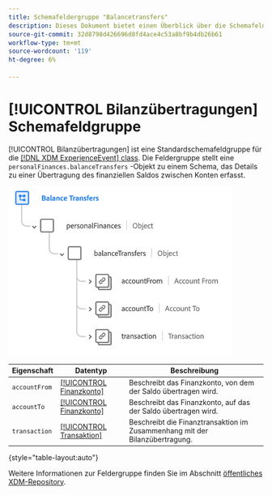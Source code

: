 ```yaml
---
title: Schemafeldergruppe "Balancetransfers"
description: Dieses Dokument bietet einen Überblick über die Schemafeldergruppe Balance-Übertragungen .
source-git-commit: 32d8798d426696d8fd4ace4c53a8bf9b4db26b61
workflow-type: tm+mt
source-wordcount: '119'
ht-degree: 6%

---
```


# [!UICONTROL Bilanzübertragungen] Schemafeldgruppe

[!UICONTROL Bilanzübertragungen] ist eine Standardschemafeldgruppe für die [[!DNL XDM ExperienceEvent] class](../../classes/experienceevent.md). Die Feldergruppe stellt eine `personalFinances.balanceTransfers` -Objekt zu einem Schema, das Details zu einer Übertragung des finanziellen Saldos zwischen Konten erfasst.

![](../../images/field-groups/balance-transfers.png)

| Eigenschaft | Datentyp | Beschreibung |
| --- | --- | --- |
| `accountFrom` | [[!UICONTROL Finanzkonto]](../../data-types/financial-account.md) | Beschreibt das Finanzkonto, von dem der Saldo übertragen wird. |
| `accountTo` | [[!UICONTROL Finanzkonto]](../../data-types/financial-account.md) | Beschreibt das Finanzkonto, auf das der Saldo übertragen wird. |
| `transaction` | [[!UICONTROL Transaktion]](../../data-types/transaction.md) | Beschreibt die Finanztransaktion im Zusammenhang mit der Bilanzübertragung. |

{style=&quot;table-layout:auto&quot;}

Weitere Informationen zur Feldergruppe finden Sie im Abschnitt [öffentliches XDM-Repository](https://github.com/adobe/xdm/blob/master/docs/reference/fieldgroups/experience-event/industry-verticals/experienceevent-balance-transfers.schema.json).
